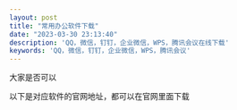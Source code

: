 ```yaml
---
layout: post
title: "常用办公软件下载"
date: "2023-03-30 23:13:40"
description: 'QQ，微信，钉钉，企业微信，WPS，腾讯会议在线下载'
keywords: 'QQ，微信，钉钉，企业微信，WPS，腾讯会议'
---
```

大家是否可以

以下是对应软件的官网地址，都可以在官网里面下载





